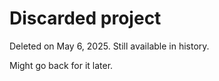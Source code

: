 # Discarded project

Deleted on May 6, 2025. Still available in history.

Might go back for it later.
